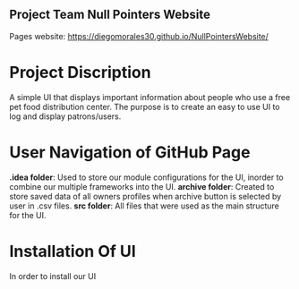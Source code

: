 ## Project Team Null Pointers Website

Pages website: https://diegomorales30.github.io/NullPointersWebsite/

# Project Discription
A simple UI that displays important information about people who use a free pet food distribution center. The purpose is to create an easy to use UI to log and display patrons/users.

# User Navigation of GitHub Page
**.idea folder**: Used to store our module configurations for the UI, inorder to combine our multiple frameworks into the UI. 
**archive folder**: Created to store saved data of all owners profiles when archive button is selected by user in .csv files.
**src folder**: All files that were used as the main structure for the UI.

# Installation Of UI
In order to install our UI 